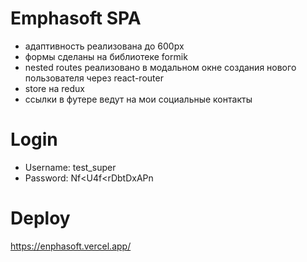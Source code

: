 # Emphasoft SPA
- адаптивность реализована до 600px
- формы сделаны на библиотеке formik 
- nested routes реализовано в модальном окне создания нового пользователя через react-router
- store на redux
- ссылки в футере ведут на мои социальные контакты

# Login
- Username: test_super
- Password: Nf<U4f<rDbtDxAPn

# Deploy
https://enphasoft.vercel.app/
